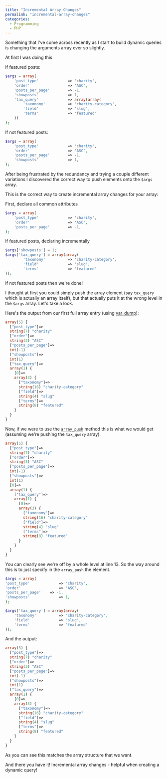 ```yaml
---
title: "Incremental Array Changes"
permalink: "incremental-array-changes"
categories:
  - Programming
  - PHP
---
```


Something that I've come across recently as I start to build dynamic queries is changing the arguments array ever so slightly.

At first I was doing this

If featured posts:

```php
$args = array(
	'post_type'				=> 'charity',
	'order'					=> 'ASC',
	'posts_per_page'		=> -1,
	'showposts'				=> 1,
	'tax_query'				=> array(array(
		'taxonomy'			=> 'charity-category',
		'field'				=> 'slug',
		'terms'				=> 'featured'
	))
);
```

If not featured posts:
```php
$args = array(
	'post_type'				=> 'charity',
	'order'					=> 'ASC',
	'posts_per_page'		=> -1,
	'showposts'				=> 1,
);
```

After being frustrated by the redundancy and trying a couple different variations I discovered the correct way to push elements onto the `$args` array.

This is the correct way to create incremental array changes for your array:

First, declare all common attributes
```php
$args = array(
	'post_type'				=> 'charity',
	'order'					=> 'ASC',
	'posts_per_page'		=> -1,
);
```

If featured posts, declaring incrementally
```php
$args['showposts'] = 1;
$args['tax_query'] = array(array(
		'taxonomy'			=> 'charity-category',
		'field'				=> 'slug',
		'terms'				=> 'featured'
));
```
If not featured posts then we're done!

I thought at first you could simply push the array element (say `tax_query` which is actually an array itself), but that actually puts it at the wrong level in the `$args` array. Let's take a look.

Here's the output from our first full array entry (using <a href="http://php.net/manual/en/function.var-dump.php">var_dump</a>):

```php
array(5) {
  ["post_type"]=>
  string(7) "charity"
  ["order"]=>
  string(3) "ASC"
  ["posts_per_page"]=>
  int(-1)
  ["showposts"]=>
  int(1)
  ["tax_query"]=>
  array(1) {
    [0]=>
    array(3) {
      ["taxonomy"]=>
      string(16) "charity-category"
      ["field"]=>
      string(4) "slug"
      ["terms"]=>
      string(8) "featured"
    }
  }
}
```

Now, if we were to use the <code><a href="http://php.net/manual/en/function.array-push.php">array_push</a></code> method this is what we would get (assuming we're pushing the <code>tax_query</code> array).

```php
array(5) {
  ["post_type"]=>
  string(7) "charity"
  ["order"]=>
  string(3) "ASC"
  ["posts_per_page"]=>
  int(-1)
  ["showposts"]=>
  int(1)
  [0]=>
  array(1) {
    ["tax_query"]=>
    array(1) {
      [0]=>
      array(3) {
        ["taxonomy"]=>
        string(16) "charity-category"
        ["field"]=>
        string(4) "slug"
        ["terms"]=>
        string(8) "featured"
      }
    }
  }
}
```

You can clearly see we're off by a whole level at line 13. So the way around this is to just specify in the `array_push` the element.

```php
$args = array(
'post_type'				=> 'charity',
'order'					=> 'ASC',
'posts_per_page'	=> -1,
'showposts'				=> 1,
);

$args['tax_query'] = array(array(
	'taxonomy'			=> 'charity-category',
	'field'				=> 'slug',
	'terms'				=> 'featured'
));
```

And the output:
```php
array(5) {
  ["post_type"]=>
  string(7) "charity"
  ["order"]=>
  string(3) "ASC"
  ["posts_per_page"]=>
  int(-1)
  ["showposts"]=>
  int(1)
  ["tax_query"]=>
  array(1) {
    [0]=>
    array(3) {
      ["taxonomy"]=>
      string(16) "charity-category"
      ["field"]=>
      string(4) "slug"
      ["terms"]=>
      string(8) "featured"
    }
  }
}
```

As you can see this matches the array structure that we want.

And there you have it! Incremental array changes - helpful when creating a dynamic query!